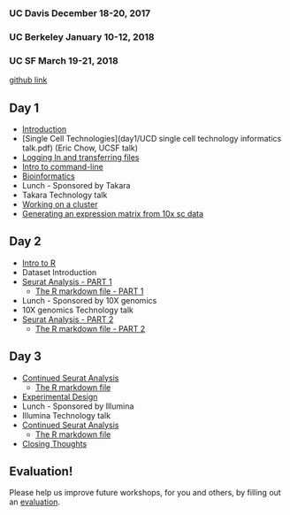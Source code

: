 ### UC Davis December 18-20, 2017
### UC Berkeley January 10-12, 2018
### UC SF March 19-21, 2018

[github link](https://github.com/ucdavis-bioinformatics-training/2017_2018-single-cell-RNA-sequencing-Workshop-UCD_UCB_UCSF)

Day 1
----------
* [Introduction](day1/Introduction.pdf)
* [Single Cell Technologies](day1/UCD single cell technology informatics talk.pdf) (Eric Chow, UCSF talk)
* [Logging In and transferring files](day1/logging-in)
* [Intro to command-line](day1/command-line-intro)
* [Bioinformatics](day1/What_is_Bioinformatics.pdf)
* Lunch - Sponsored by Takara
* Takara Technology talk
* [Working on a cluster](day1/cluster.md)
* [Generating an expression matrix from 10x sc data](day1/Expression_Matrix)

Day 2
----------
* [Intro to R](day2/Intro2R.md)
* Dataset Introduction
* [Seurat Analysis - PART 1](day2/scRNA_Workshop-PART1.md)
	* [The R markdown file - PART 1](day2/scRNA_Workshop-PART1.Rmd)
* Lunch - Sponsored by 10X genomics
* 10X genomics Technology talk
* [Seurat Analysis - PART 2](day2/scRNA_Workshop-PART2.md)
	* [The R markdown file - PART 2](day2/scRNA_Workshop-PART2.Rmd)

Day 3
----------

* [Continued Seurat Analysis](day2/scRNA_Workshop.md)
	* [The R markdown file](day2/scRNA_Workshop.Rmd)
* [Experimental Design](day3/singlecellRNAseq-expDesign.pdf)
* Lunch - Sponsored by Illumina
* Illumina Technology talk
* [Continued Seurat Analysis](day2/scRNA_Workshop.md)
	* [The R markdown file](day2/scRNA_Workshop.Rmd)
* [Closing Thoughts](day3/Closing_Thoughts.pdf)

Evaluation!
----------
Please help us improve future workshops, for you and others, by filling out an [evaluation]().
